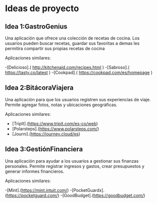 # Ideas de proyecto

## Idea 1:GastroGenius

Una aplicación que ofrece una colección de recetas de cocina. Los usuarios pueden buscar recetas, guardar sus favoritas a demas les permitira compartir sus propias recetas de cocina

Aplicaciones similares:

-[Delicioso].( http://kitchenaid.com/recipes.html )
-[Sabroso].( https://tasty.co/latest )
-[Cookpad].( https://cookpad.com/es/homepage )

## Idea 2:BitácoraViajera

Una aplicación para que los usuarios registren sus experiencias de viaje. Permite agregar fotos, notas y ubicaciones geográficas.

Aplicaciones similares:

- [TripIt].(https://www.tripit.com/es-co/web)
- [Polarsteps].(https://www.polarsteps.com/)
- [Journi].(https://journey.cloud/es)
  
## Idea 3:GestiónFinanciera
Una aplicación para ayudar a los usuarios a gestionar sus finanzas personales. Permite registrar ingresos y gastos, crear presupuestos y generar informes financieros.

Aplicaciones similares:

-[Mint].(https://mint.intuit.com/)
-[PocketGuardx].(https://pocketguard.com/)
-[GoodBudget].(https://goodbudget.com/)
